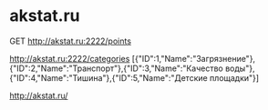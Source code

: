 # akstat.ru

GET
http://akstat.ru:2222/points

http://akstat.ru:2222/categories
[{"ID":1,"Name":"Загрязнение"},{"ID":2,"Name":"Транспорт"},{"ID":3,"Name":"Качество воды"},{"ID":4,"Name":"Тишина"},{"ID":5,"Name":"Детские площадки"}]

http://akstat.ru/
